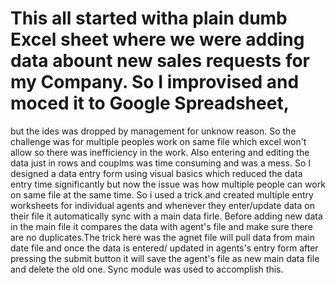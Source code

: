 # This all started witha plain dumb Excel sheet where we were adding data abount new sales requests for my Company. So I improvised and moced it to Google Spreadsheet,
but the ides was dropped by management for unknow reason. So the challenge was for multiple peoples work on same file which excel won't allow so there was inefficiency in the work.
Also entering and editing the data just in rows and couplms was time consuming and was a mess.
  So I designed a data entry form using visual basics which reduced the data entry time significantly but now the issue was how multiple people can work on same file at the same time. 
  So i used a trick and created multiple entry worksheets for individual agents and whenever they enter/update data on their file it automatically sync with a main data firle. 
  Before adding new data in the main file it compares the data with agent's file and make sure there are no duplicates.The trick here was the agnet file will pull data from main date file
  and once the data is entered/ updated in agents's entry form  after pressing the submit button it will save the agent's file as new main data file and delete the old one.
  Sync module was used to accomplish this. 
